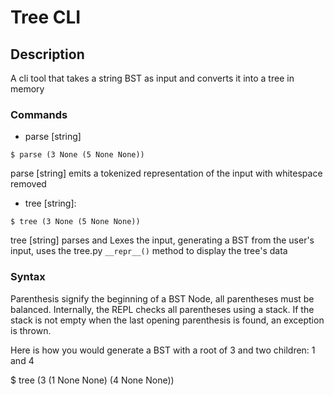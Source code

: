 # Tree CLI

## Description
A cli tool that takes a string BST as input and converts it into a tree in memory

### Commands
- parse [string] 
```
$ parse (3 None (5 None None))
```
parse [string] emits a tokenized representation of the input with whitespace removed

- tree [string]:
```
$ tree (3 None (5 None None))
```
tree [string] parses and Lexes the input, generating a BST from the user's input, uses the tree.py ```__repr__()``` method to display the tree's data

### Syntax

Parenthesis signify the beginning of a BST Node, all parentheses must be balanced. Internally, the REPL checks all parentheses using a stack. If the stack is not empty when the last opening parenthesis is found, an exception is thrown.

Here is how you would generate a BST with a root of 3 and two children: 1 and 4

$ tree (3 (1 None None) (4 None None))
